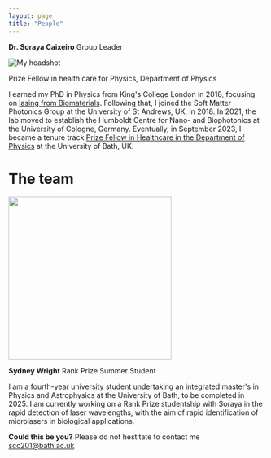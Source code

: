```yaml
---
layout: page
title: "People"
---
```

**Dr. Soraya Caixeiro** Group Leader

![My headshot](https://sorayacaixeiro.github.io/images/headshot.png)

Prize Fellow in health care for Physics, Department of Physics

I earned my PhD in Physics from King's College London in 2018, focusing on [lasing from Biomaterials](https://kclpure.kcl.ac.uk/ws/portalfiles/portal/125711631/2018_Caixeiro_Soraya_Carlos_1011922_ethesis.pdf). 
Following that, I joined the Soft Matter Photonics Group at the University of St Andrews, UK, in 2018. 
In 2021, the lab moved to establish the Humboldt Centre for Nano- and Biophotonics at the University of Cologne, Germany. 
Eventually, in September 2023, I became a tenure track [Prize Fellow in Healthcare in the Department of Physics](https://researchportal.bath.ac.uk/en/persons/soraya-caixeiro) at the University of Bath, UK.

# The team

<img src="https://sorayacaixeiro.github.io/images/sydney2024.jpeg" width="320" height="320">

**Sydney Wright**  Rank Prize Summer Student

I am a fourth-year university student undertaking an integrated master's in Physics and Astrophysics at the University of Bath, to be completed in 2025. I am currently working on a Rank Prize studentship with Soraya in the rapid detection of laser wavelengths, with the aim of rapid identification of microlasers in biological applications. 


**Could this be you?**
Please do not hestitate to contact me [scc201@bath.ac.uk](mailto:scc201@bath.ac.uk)







